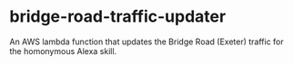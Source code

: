 # bridge-road-traffic-updater
An AWS lambda function that updates the Bridge Road (Exeter) traffic for the homonymous Alexa skill. 
